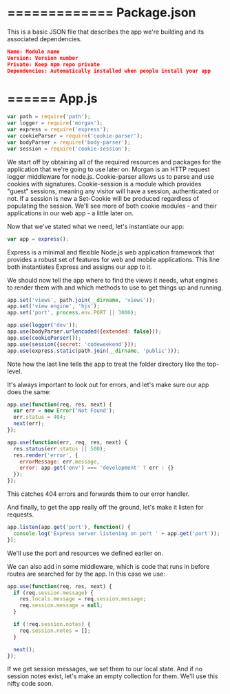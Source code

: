 =============
Package.json
============

This is a basic JSON file that describes the app we're building and its associated dependencies.

```json
Name: Module name 
Version: Version number 
Private: Keep npm repo private 
Dependencies: Automatically installed when people install your app 
```

======
App.js
======

```javascript
var path = require('path'); 
var logger = require('morgan'); 
var express = require('express'); 
var cookieParser = require('cookie-parser'); 
var bodyParser = require('body-parser'); 
var session = require('cookie-session');
``` 

We start off by obtaining all of the required resources and packages for the application that we're going to use later on. Morgan is an HTTP request logger middleware for node.js. Cookie-parser allows us to parse and use cookies with signatures. Cookie-session is a module which provides "guest" sessions, meaning any visitor will have a session, authenticated or not. If a session is new a Set-Cookie will be produced regardless of populating the session. We'll see more of both cookie modules - and their applications in our web app - a little later on.

Now that we've stated what we need, let's instantiate our app:

```javascript
var app = express();
```

Express is a minimal and flexible Node.js web application framework that provides a robust set of features for web and mobile applications. This line both instantiates Express and assigns our app to it.

We should now tell the app where to find the views it needs, what engines to render them with and which methods to use to get things up and running.

```javascript
app.set('views', path.join(__dirname, 'views')); 
app.set('view engine', 'hjs'); 
app.set('port', process.env.PORT || 3000);

app.use(logger('dev')); 
app.use(bodyParser.urlencoded({extended: false})); 
app.use(cookieParser()); 
app.use(session({secret: 'codeweekend'})); 
app.use(express.static(path.join(__dirname, 'public')));
```

Note how the last line tells the app to treat the folder directory like the top-level.

It's always important to look out for errors, and let's make sure our app does the same:

```javascript
app.use(function(req, res, next) { 
  var err = new Error('Not Found'); 
  err.status = 404; 
  next(err); 
}); 

app.use(function(err, req, res, next) { 
  res.status(err.status || 500); 
  res.render('error', { 
    errorMessage: err.message, 
    error: app.get('env') === 'development' ? err : {} 
  }); 
});
```

This catches 404 errors and forwards them to our error handler. 

And finally, to get the app really off the ground, let's make it listen for requests.

```javascript
app.listen(app.get('port'), function() { 
  console.log('Express server listening on port ' + app.get('port')); 
});
```

We'll use the port and resources we defined earlier on.

We can also add in some middleware, which is code that runs in before routes are searched for by the app. In this case we use:


```javascript
app.use(function(req, res, next) { 
  if (req.session.message) { 
    res.locals.message = req.session.message; 
    req.session.message = null; 
  }

  if (!req.session.notes) { 
    req.session.notes = []; 
  }

  next(); 
});
```

If we get session messages, we set them to our local state. And if no session notes exist, let's make an empty collection for them. We'll use this nifty code soon. 

